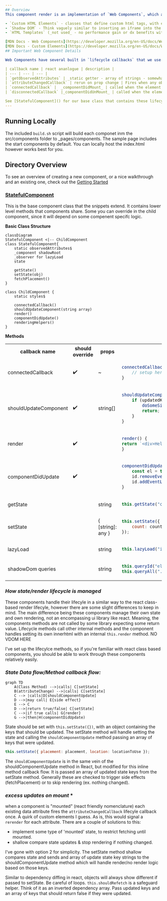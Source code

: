 ```yaml
---
## Overview
This component render is an implementation of `Web Components`, which are a collection of 3 technologies:

- `Custom HTML Elements` - classes that define custom html tags, with encapsulated logic.
- `Shadow DOM` - Think vaguely similar to inserting an iframe into the element, but different api. Not a whole new document. Can encaspulate css and js from the rest of dom. Can close in --> out interaction.
- `HTML Templates` (_not used_ - no performance gain or dx benefits with current requirements)

[MDN Docs - Web Components](https://developer.mozilla.org/en-US/docs/Web/Web_Components)
[MDN Docs - Custom Elements](https://developer.mozilla.org/en-US/docs/Web/Web_Components)
## Important Web Component Details

Web Components have several built in `lifecycle callbacks` that we use:

| callback name | react ananlogue | description |
| --- | --- | --- |
| `getObservedAttributes` | _static getter - array of strings - somewhat like declaring props_ | attributes that the element will watch and fire `attributeChangedCallback` when changed. These mirror the attributes we open up to consumers (data-placement-id, data-property-id, etc). |
| `attributeChangedCallback` | rerun on prop change | Fires when any observed attribute is changed. We have this call setState, that triggers updates/re-renders. |
| `connectedCallback` |  _componentDidMount_ | called when the element is painted to the dom, after the constructor. useful for setting up the first render/calling fetches/etc. |
| `disconnectedCallback` |_componentDidUnMount_ | called when the element is removed from the dom. Good for cleaning up things like the intersection observer. |

See [StatefulComponent]() for our base class that contains these lifecycle methods.
---
```


## Running Locally
The included `build.sh` script will build each componet inm the src/components folder to _pages/components. The sample page includes the start components by default. You can locally host the index.html however works best for you. 

## Directory Overview

To see an overview of creating a new component, or a nice walkthrough and an existing one, check out the [Getting Started](https://github.com/actionnetworkhq/bam/blob/master/bam-scripts/gettingStarted.md)

### [StatefulComponent](https://github.com/actionnetworkhq/blob/tree/master/bam-scripts/StatefulComponent.ts)

This is the base component class that the snippets extend. It contains lower level methods that components share. Some you can override in the child component, since it will depend on some compenent specifc logic.

__Basic Class Structure__

```mermaid
classDiagram
StatefulComponent <|-- ChildComponent
class StatefulComponent{
    static observedAttributes$
    _component shadowRoot
    _observer for lazyLoad
    state

    getState()
    setState(obj)
    fetchPlacement()
}

class ChildComponent {
    static styles$

    connectedCallback()
    shouldUpdateComponent(string array)
    render()
    componentDidUpdate()
    renderingHelpers()
}
````

**Methods**

<table>
<tr>
<th>callback name</th>
<th>should override</th>
<th>props</th>
<th>example</th>
</tr>

<tr>
<td>connectedCallback</td>
<td>✔️</td>
<td>~</td>
<td>

```js
connectedCallback() {
    // setup here
}
```

</td>
</tr>

<tr>
<td>shouldUpdateComponent</td>
<td>✔️</td>
<td>string[]</td>
<td>

```js
shouldUpdateComponent(updatedKeys) {
    if (updatedKeys.includes('somekey')) {
        doSomeSideEffect();
        return;
    }
}
```

</td>
</tr>

<tr>
<td>render</td>
<td>✔️</td>
<td></td>
<td>

```js
render() {
return `<div>Hello World</div>`
}
```

</td>
</tr>

<tr>
<td>componentDidUpdate</td>
<td>✔️</td>
<td></td>
<td>

```js
componentDidUpdate() {
    const el = this.queryId("id")
    id.removeEventListener('type', cb)
    id.addEventListener('type', cb)
}
```

</td>
</tr>

<tr>
<td>getState</td>
<td></td>
<td>string</td>
<td>

```js
this.getState("coount");
```

</td>
</tr>

<tr>
<td>setState</td>
<td></td>
<td>{ [string]: any }</td>
<td>

```js
this.setState({
    count: count,
});
```

</td>
</tr>

<tr>
<td>lazyLoad</td>
<td></td>
<td>string</td>
<td>

```js
this.lazyLoad("image-class-name");
```

</td>
</tr>

<tr>
<td>shadowDom queries</td>
<td></td>
<td>string</td>
<td>

```js
this.queryId("elment-id");
this.queryAll(".selector");
```

</td>
</tr>
</table>

### _How state/render lifecycle is managed_

These components handle their lifecyle in a similar way to the react class-based render lifecyle, however there are some slight differences to keep in mind. The main difference being these components manage their own state and own rendering, not an encompassing ui library like react. Meaning, the components methods are not called by some library expecting some return value. Lifecycle methods call other internal methods and the component handles setting its own innerhtml with an internal `this.render` method. NO VDOM HERE

I've set up the lifecylce methods, so if you're familiar with react class based components, you should be able to work through these components relatively easily.

### _State Data flow/Method callback flow:_

```mermaid
graph TD
    A(Class Method) -->|calls| C[setState]
    B(attributeChange) -->|calls| C[setState]
    C --> |calls|D[shouldComponentUpdate]
    D -->|may call| E{side effect}
    E --> C
    D -->|return true/false| C[setState]
    C -->|if true calls| G{render}
    G -->|then|H(componentDidUpdate)
```

State should be set with `this.setState({})`, with an object containing the keys that should be updated. The setState method will handle setting the state and calling the `shouldComponentUpdate` method passing an array of keys that were updated.

```js
this.setState({ placement: placement, location: locationToUse });
```

The `shouldComponentUpdate` is in the same vein of the shouldComponentUpdate method in React, but modified for this inline method callback flow. It is passed an array of updated state keys from the setState method. Generally these are checked to trigger side effects (fetchPlacement) or to skip rendering (ex. nothing changed).

### _excess updates on mount_ \*

when a component is "mounted" (react friendly nomenclature) each existing data attribute fires the `attributeChangedCallback` lifecyle callback once. A quirk of custom elements I guess. As is, this would signal a `rerender` for each attribute. There are a couple of solutions to this:

-   implement some type of 'mounted' state, to restrict fetching until mounted.
-   shallow compare state updates & stop rendering if nothing changed.

I've gone with option 2 for simplicity. The setState method shallow compares state and sends and array of update state key strings to the shouldComponentUpdate method which will handle render/no render logic based on those keys.

Similar to dependency diffing in react, objects will always show different if passed to setState. Be careful of loops. `this.shouldRefetch` is a safeguard helper. Think of it as an inverted dependency array. Pass updated keys and an array of keys that should return false if they were updated.
